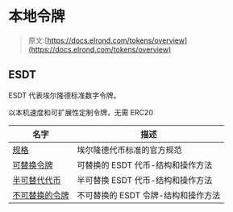 # 本地令牌

> 原文:[https://docs.elrond.com/tokens/overview](https://docs.elrond.com/tokens/overview)

 ## ESDT

ESDT 代表埃尔隆德标准数字令牌。

以本机速度和可扩展性定制令牌，无需 ERC20

| 名字 | 描述 |
| --- | --- |
| [规格](https://github.com/ElrondNetwork/elrond-specs/blob/main/ESDT-specs.md) | 埃尔隆德代币标准的官方规范 |
| [可替换令牌](/tokens/esdt-tokens) | 可替换的 ESDT 代币-结构和操作方法 |
| [半可替代代币](/tokens/nft-tokens) | 半可替换 ESDT 代币-结构和操作方法 |
| [不可替换的令牌](/tokens/nft-tokens) | 不可替换的 ESDT 令牌-结构和操作方法 |